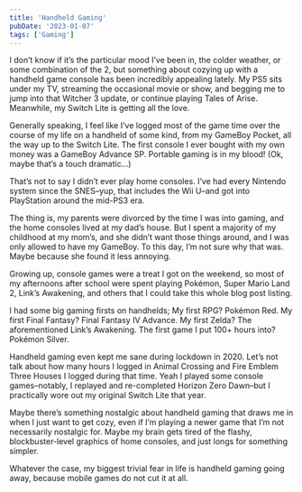 ```yaml
---
title: 'Handheld Gaming'
pubDate: '2023-01-07'
tags: ['Gaming']
---
```


I don’t know if it’s the particular mood I’ve been in, the colder weather, or some combination of the 2, but something about cozying up with a handheld game console has been incredibly appealing lately. My PS5 sits under my TV, streaming the occasional movie or show, and begging me to jump into that Witcher 3 update, or continue playing Tales of Arise. Meanwhile, my Switch Lite is getting all the love.

Generally speaking, I feel like I’ve logged most of the game time over the course of my life on a handheld of some kind, from my GameBoy Pocket, all the way up to the Switch Lite. The first console I ever bought with my own money was a GameBoy Advance SP. Portable gaming is in my blood! (Ok, maybe that’s a touch dramatic…)

That’s not to say I didn’t ever play home consoles. I’ve had every Nintendo system since the SNES–yup, that includes the Wii U–and got into PlayStation around the mid-PS3 era.

The thing is, my parents were divorced by the time I was into gaming, and the home consoles lived at my dad’s house. But I spent a majority of my childhood at my mom’s, and she didn’t want those things around, and I was only allowed to have my GameBoy. To this day, I’m not sure why that was. Maybe because she found it less annoying.

Growing up, console games were a treat I got on the weekend, so most of my afternoons after school were spent playing Pokémon, Super Mario Land 2, Link’s Awakening, and others that I could take this whole blog post listing.

I had some big gaming firsts on handhelds; My first RPG? Pokémon Red. My first Final Fantasy? Final Fantasy IV Advance. My first Zelda? The aforementioned Link’s Awakening. The first game I put 100+ hours into? Pokémon Silver.

Handheld gaming even kept me sane during lockdown in 2020. Let’s not talk about how many hours I logged in Animal Crossing and Fire Emblem Three Houses I logged during that time. Yeah I played some console games–notably, I replayed and re-completed Horizon Zero Dawn–but I practically wore out my original Switch Lite that year.

Maybe there’s something nostalgic about handheld gaming that draws me in when I just want to get cozy, even if I’m playing a newer game that I’m not necessarily nostalgic for. Maybe my brain gets tired of the flashy, blockbuster-level graphics of home consoles, and just longs for something simpler.

Whatever the case, my biggest trivial fear in life is handheld gaming going away, because mobile games do not cut it at all.
